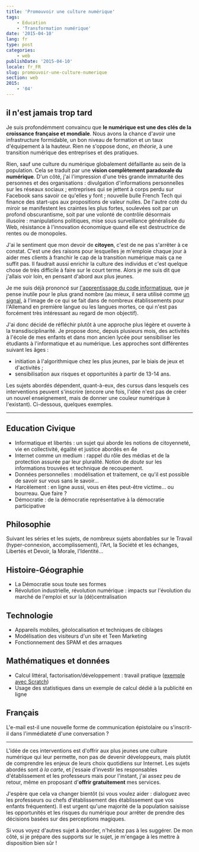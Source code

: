 ```yaml
---
title: 'Promouvoir une culture numérique'
tags:
    - Education
    - 'Transformation numérique'
date: '2015-04-10'
lang: fr
type: post
categories:
    - web
publishDate: '2015-04-10'
locale: fr_FR
slug: promouvoir-une-culture-numerique
section: web
2015:
    - '04'
---
```


## il n'est jamais trop tard

Je suis profondémment convaincu que **le numérique est une des clés de la croissance française et mondiale**. Nous avons la chance d'avoir une infrastructure formidable, un bon niveau de formation et un taux d'équipement à la hauteur. Rien ne s'oppose donc, _en théorie_, à une transition numérique des entreprises et des pratiques.

<!--more-->

Rien, sauf une culture du numérique globalement défaillante au sein de la population. Cela se traduit par une **vision complètement paradoxale du numérique**. D'un côté, j'ai l'impression d'une très grande immaturité des personnes et des organisations&nbsp;: divulgation d'informations personnelles sur les réseaux sociaux ; entreprises qui se jettent à corps perdu sur Facebook sans savoir ce qu'elles y font ; nouvelle bulle French Tech qui finance des start-ups aux propositions de valeur nulles. De l'autre coté du miroir se manifestent les craintes les plus fortes, soulevées soit par un profond obscurantisme, soit par une volonté de contrôle désormais illusoire&nbsp;: manipulations politiques, mise sous surveillance généralisée du Web, résistance à l'innovation économique quand elle est destructrice de rentes ou de monopoles.

J'ai le sentiment que mon devoir de **citoyen**, c'est de ne pas s'arrêter à ce constat. C'est une des raisons pour lesquelles je m'emploie chaque jour à aider mes clients à franchir le cap de la transition numérique mais ça ne suffit pas. Il faudrait aussi enrichir la culture des individus et c'est quelque chose de très difficile à faire sur le court terme. Alors je me suis dit que j'allais voir loin, en pensant d'abord aux plus jeunes.

Je me suis déjà prononcé sur [l'apprentissage du code informatique](/2014/06/le-code-a-change/), que je pense inutile pour le plus grand nombre (au mieux, il sera utilisé comme [un signal](http://fr.wikipedia.org/wiki/Signal_(%C3%A9conomie)), à l'image de ce qui se fait dans de nombreux établissements pour l'Allemand en première langue ou les langues mortes, ce qui n'est pas forcément très intéressant au regard de mon objectif).

J'ai donc décidé de réfléchir plutôt à une approche plus légère et ouverte à la transdisciplinarité. Je propose donc, depuis plusieurs mois, des activités à l'école de mes enfants et dans mon ancien lycée pour sensibiliser les étudiants à l'informatique et au numérique. Les approches sont différentes suivant les âges&nbsp;:

* initiation à l'algorithmique chez les plus jeunes, par le biais de jeux et d'activités ;
* sensibilisation aux risques et opportunités à partir de 13-14 ans.

Les sujets abordés dépendent, quant-à-eux, des cursus dans lesquels ces interventions peuvent s'inscrire (encore une fois, l'idée n'est pas de créer un nouvel enseignement, mais de donner une couleur numérique à l'existant). Ci-dessous, quelques exemples.

-----------

## Education Civique
* Informatique et libertés&nbsp;: un sujet qui aborde les notions de citoyenneté, vie en collectivité, égalité et justice abordés en 4e
* Internet comme un medium&nbsp;: rappel du rôle des médias et de la protection assurée par leur pluralité. Notion de _doute_ sur les informations trouvées et technique de recoupement.
* Données personnelles&nbsp;: modélisation et traitement, ce qu'il est possible de savoir sur vous sans le savoir…
* Harcèlement&nbsp;: en ligne aussi, vous en êtes peut-être victime… ou bourreau. Que faire&nbsp;?
* Démocratie&nbsp;: de la démocratie représentative à la démocratie participative

## Philosophie

Suivant les séries et les sujets, de nombreux sujets abordables sur le Travail (hyper-connexion, accomplissement), l'Art, la Société et les échanges, Libertés et Devoir, la Morale, l'Identité…

## Histoire-Géographie

* La Démocratie sous toute ses formes
* Révolution industrielle, révolution numérique&nbsp;: impacts sur l'évolution du marché de l'emploi et sur la (dé)centralisation

## Technologie

* Appareils mobiles, géolocalisation et techniques de ciblages
* Modélisation des visiteurs d'un site et Teen Marketing
* Fonctionnement des SPAM et des arnaques

## Mathématiques et données

* Calcul littéral, factorisation/développement&nbsp;: travail pratique ([exemple avec Scratch](https://youtu.be/FNBDtxOlgnw))
* Usage des statistiques dans un exemple de calcul dédié à la publicité en ligne

## Français

L'e-mail est-il une nouvelle forme de communication épistolaire ou s'inscrit-il dans l'immédiateté d'une conversation&nbsp;?

-----------

L'idée de ces interventions est d'offrir aux plus jeunes une culture numérique qui leur permette, non pas de devenir développeurs, mais plutôt de comprendre les enjeux de leurs choix quotidiens sur Internet. Les sujets abordés sont _à la carte_, et j'essaie d'investir les responsables d'établissement et les professeurs mais pour l'instant, j'ai assez peu de retour, même en proposant d'**offrir gratuitement** mes services.

J'espère que cela va changer bientôt (si vous voulez aider&nbsp;: dialoguez avec les professeurs ou chefs d'établissement des établissement que vos enfants fréquentent). Il est urgent qu'une majorité de la population saisisse les opportunités et les risques du numérique pour arrêter de prendre des décisions basées sur des perceptions magiques.

Si vous voyez d'autres sujet à aborder, n'hésitez pas à les suggérer. De mon côté, si je prépare des supports sur le sujet, je m'engage à les mettre à disposition bien sûr !
